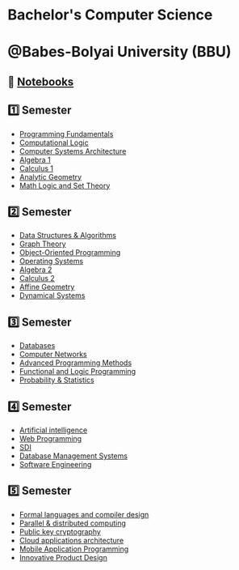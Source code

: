 # Bachelor's Computer Science
# @Babes-Bolyai University (BBU)

## 📓 [Notebooks](https://invented-oviraptor-ff0.notion.site/Academics-31d1380a10204a3fb054fab4480c45b9)


## 1️⃣ Semester
* [Programming Fundamentals](https://github.com/rusuraluca/uni-computer-science/tree/main/First%20Year/Programming%20Fundamentals)
* [Computational Logic](https://github.com/rusuraluca/uni-computer-science/tree/main/First%20Year/Computational%20Logic)
* [Computer Systems Architecture](https://github.com/rusuraluca/uni-computer-science/tree/main/First%20Year/Computer%Systems%20Architecture)
* [Algebra 1](https://github.com/rusuraluca/uni-computer-science/tree/main/First%20Year/Algebra%201)
* [Calculus 1](https://github.com/rusuraluca/uni-computer-science/tree/main/First%20Year/Calculus%201)
* [Analytic Geometry](https://github.com/rusuraluca/uni-computer-science/tree/main/First%20Year/Analytic%20Geometry)
* [Math Logic and Set Theory](https://github.com/rusuraluca/uni-computer-science/tree/main/First%20Year/Math%20Logic%20and%20Set%20Theory)


## 2️⃣ Semester
* [Data Structures & Algorithms](https://github.com/rusuraluca/uni-computer-science/tree/main/First%20Year/DSA)
* [Graph Theory](https://github.com/rusuraluca/uni-computer-science/tree/main/First%20Year/Graph%20Algorithms)
* [Object-Oriented Programming](https://github.com/rusuraluca/uni-computer-science/tree/main/First%20Year/OOP)
* [Operating Systems](https://github.com/rusuraluca/uni-computer-science/tree/main/First%20Year/OS)
* [Algebra 2](https://github.com/rusuraluca/uni-computer-science/tree/main/First%20Year/Algebra%202)
* [Calculus 2](https://github.com/rusuraluca/uni-computer-science/tree/main/First%20Year/%20Calculus%202)
* [Affine Geometry](https://github.com/rusuraluca/uni-computer-science/tree/main/First%20Year/Affine%20Geometry)
* [Dynamical Systems](https://github.com/rusuraluca/uni-computer-science/tree/main/First%20Year/DS)


## 3️⃣ Semester
* [Databases](https://github.com/rusuraluca/uni-computer-science/tree/main/Second%20Year/Databases)
* [Computer Networks](https://github.com/rusuraluca/uni-computer-science/tree/main/Second%20Year/Computer%20Networks)
* [Advanced Programming Methods](https://github.com/rusuraluca/uni-computer-science/tree/main/Second%20Year/Advanced%20Programming%20Methods)
* [Functional and Logic Programming](https://github.com/rusuraluca/uni-computer-science/tree/main/Second%20Year/PLF)
* [Probability & Statistics](https://github.com/rusuraluca/uni-computer-science/tree/main/Second%20Year/Probability%20%26%20Statistics)


## 4️⃣ Semester
* [Artificial intelligence](https://github.com/rusuraluca/uni-computer-science/tree/main/Second%20Year/AI/)
* [Web Programming](https://github.com/rusuraluca/uni-computer-science/tree/main/Second%20Year/WP)
* [SDI](https://github.com/rusuraluca/stockie)
* [Database Management Systems]()
* [Software Engineering]()
  

## 5️⃣ Semester
* [Formal languages and compiler design](https://github.com/rusuraluca/uni-computer-science/tree/main/Third%20Year/LFTC)
* [Parallel & distributed computing](https://github.com/rusuraluca/uni-computer-science/tree/main/Third%20Year/PDP)
* [Public key cryptography]()
* [Cloud applications architecture]()
* [Mobile Application Programming]()
* [Innovative Product Design]()